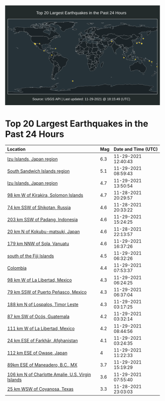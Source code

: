 ![Map](./map.png)

# Top 20 Largest Earthquakes in the Past 24 Hours

| Location | Mag | Date and Time (UTC) |
|:---|:---|:---|
| [Izu Islands, Japan region](https://earthquake.usgs.gov/earthquakes/eventpage/us7000fxyq) | 6.3 | 11-29-2021 12:40:43 |
| [South Sandwich Islands region](https://earthquake.usgs.gov/earthquakes/eventpage/us7000fxxu) | 5.1 | 11-29-2021 08:59:43 |
| [Izu Islands, Japan region](https://earthquake.usgs.gov/earthquakes/eventpage/us7000fxzi) | 4.7 | 11-29-2021 13:50:54 |
| [98 km W of Kirakira, Solomon Islands](https://earthquake.usgs.gov/earthquakes/eventpage/us7000fxtf) | 4.7 | 11-28-2021 20:29:57 |
| [74 km SSW of Shikotan, Russia](https://earthquake.usgs.gov/earthquakes/eventpage/us7000fxti) | 4.6 | 11-28-2021 20:33:22 |
| [203 km SSW of Padang, Indonesia](https://earthquake.usgs.gov/earthquakes/eventpage/us7000fxzv) | 4.6 | 11-29-2021 15:24:25 |
| [20 km N of Kokubu-matsuki, Japan](https://earthquake.usgs.gov/earthquakes/eventpage/us7000fxu0) | 4.6 | 11-28-2021 22:13:57 |
| [179 km NNW of Sola, Vanuatu](https://earthquake.usgs.gov/earthquakes/eventpage/us7000fy04) | 4.6 | 11-29-2021 16:37:26 |
| [south of the Fiji Islands](https://earthquake.usgs.gov/earthquakes/eventpage/us7000fxw8) | 4.5 | 11-29-2021 06:32:26 |
| [Colombia](https://earthquake.usgs.gov/earthquakes/eventpage/us7000fxxc) | 4.4 | 11-29-2021 07:53:37 |
| [98 km W of La Libertad, Mexico](https://earthquake.usgs.gov/earthquakes/eventpage/us7000fxvz) | 4.3 | 11-29-2021 06:24:25 |
| [79 km SSW of Puerto Peñasco, Mexico](https://earthquake.usgs.gov/earthquakes/eventpage/us7000fxwa) | 4.3 | 11-29-2021 06:37:04 |
| [188 km N of Lospalos, Timor Leste](https://earthquake.usgs.gov/earthquakes/eventpage/us7000fxv5) | 4.3 | 11-29-2021 03:17:25 |
| [87 km SW of Ocós, Guatemala](https://earthquake.usgs.gov/earthquakes/eventpage/us7000fxv7) | 4.2 | 11-29-2021 03:32:14 |
| [111 km W of La Libertad, Mexico](https://earthquake.usgs.gov/earthquakes/eventpage/us7000fxxr) | 4.2 | 11-29-2021 08:44:56 |
| [24 km ESE of Farkhār, Afghanistan](https://earthquake.usgs.gov/earthquakes/eventpage/us7000fxv6) | 4.1 | 11-29-2021 03:24:35 |
| [112 km ESE of Owase, Japan](https://earthquake.usgs.gov/earthquakes/eventpage/us7000fxyf) | 4 | 11-29-2021 11:22:33 |
| [89km ESE of Maneadero, B.C., MX](https://earthquake.usgs.gov/earthquakes/eventpage/ci39873495) | 3.7 | 11-29-2021 15:19:29 |
| [106 km N of Charlotte Amalie, U.S. Virgin Islands](https://earthquake.usgs.gov/earthquakes/eventpage/pr2021333004) | 3.6 | 11-29-2021 07:55:40 |
| [25 km WSW of Coyanosa, Texas](https://earthquake.usgs.gov/earthquakes/eventpage/tx2021xind) | 3.3 | 11-28-2021 23:03:03 |

